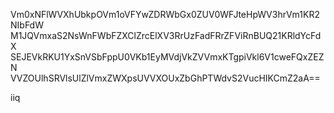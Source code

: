 Vm0xNFlWVXhUbkpOVm1oVFYwZDRWbGx0ZUV0WFJteHpWV3hrVm1KR2NIbFdW
M1JQVmxaS2NsWnFWbFZXClZrcElXV3RrUzFadFRrZFViRnBUQ21KRldYcFdX
SEJEVkRKU1YxSnVSbFppU0VKb1EyMVdjVkZVVmxKTgpiVkl6V1cweFQxZEZN
VVZOUlhSRVlsUlZlVmxZWXpsUVVXOUxZbGhPTWdvS2VucHIKCmZ2aA==

iiq